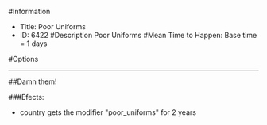 #Information
 - Title: Poor Uniforms
 - ID: 6422
#Description
Poor Uniforms
#Mean Time to Happen:
Base time = 1 days

#Options

___
##Damn them!

###Efects:<ul><li>country gets the modifier "poor_uniforms" for 2 years</li></ul>

